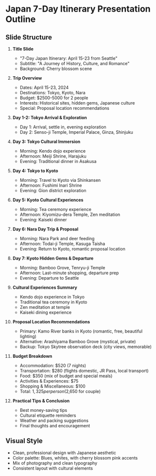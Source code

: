 # Japan 7-Day Itinerary Presentation Outline

## Slide Structure

1. **Title Slide**
   - "7-Day Japan Itinerary: April 15-23 from Seattle"
   - Subtitle: "A Journey of History, Culture, and Romance"
   - Background: Cherry blossom scene

2. **Trip Overview**
   - Dates: April 15-23, 2024
   - Destinations: Tokyo, Kyoto, Nara
   - Budget: $2500-5000 for 2 people
   - Interests: Historical sites, hidden gems, Japanese culture
   - Special: Proposal location recommendations

3. **Day 1-2: Tokyo Arrival & Exploration**
   - Day 1: Arrival, settle in, evening exploration
   - Day 2: Senso-ji Temple, Imperial Palace, Ginza, Shinjuku

4. **Day 3: Tokyo Cultural Immersion**
   - Morning: Kendo dojo experience
   - Afternoon: Meiji Shrine, Harajuku
   - Evening: Traditional dinner in Asakusa

5. **Day 4: Tokyo to Kyoto**
   - Morning: Travel to Kyoto via Shinkansen
   - Afternoon: Fushimi Inari Shrine
   - Evening: Gion district exploration

6. **Day 5: Kyoto Cultural Experiences**
   - Morning: Tea ceremony experience
   - Afternoon: Kiyomizu-dera Temple, Zen meditation
   - Evening: Kaiseki dinner

7. **Day 6: Nara Day Trip & Proposal**
   - Morning: Nara Park and deer feeding
   - Afternoon: Todai-ji Temple, Kasuga Taisha
   - Evening: Return to Kyoto, romantic proposal location

8. **Day 7: Kyoto Hidden Gems & Departure**
   - Morning: Bamboo Grove, Tenryu-ji Temple
   - Afternoon: Last-minute shopping, departure prep
   - Evening: Departure to Seattle

9. **Cultural Experiences Summary**
   - Kendo dojo experience in Tokyo
   - Traditional tea ceremony in Kyoto
   - Zen meditation at temple
   - Kaiseki dining experience

10. **Proposal Location Recommendations**
    - Primary: Kamo River banks in Kyoto (romantic, free, beautiful lighting)
    - Alternative: Arashiyama Bamboo Grove (mystical, private)
    - Backup: Tokyo Skytree observation deck (city views, memorable)

11. **Budget Breakdown**
    - Accommodation: $520 (7 nights)
    - Transportation: $280 (flights domestic, JR Pass, local transport)
    - Food: $350 (mix of budget and special meals)
    - Activities & Experiences: $75
    - Shopping & Miscellaneous: $100
    - Total: $1,325 per person ($2,650 for couple)

12. **Practical Tips & Conclusion**
    - Best money-saving tips
    - Cultural etiquette reminders
    - Weather and packing suggestions
    - Final thoughts and encouragement

## Visual Style
- Clean, professional design with Japanese aesthetic
- Color palette: Blues, whites, with cherry blossom pink accents
- Mix of photography and clean typography
- Consistent layout with cultural elements